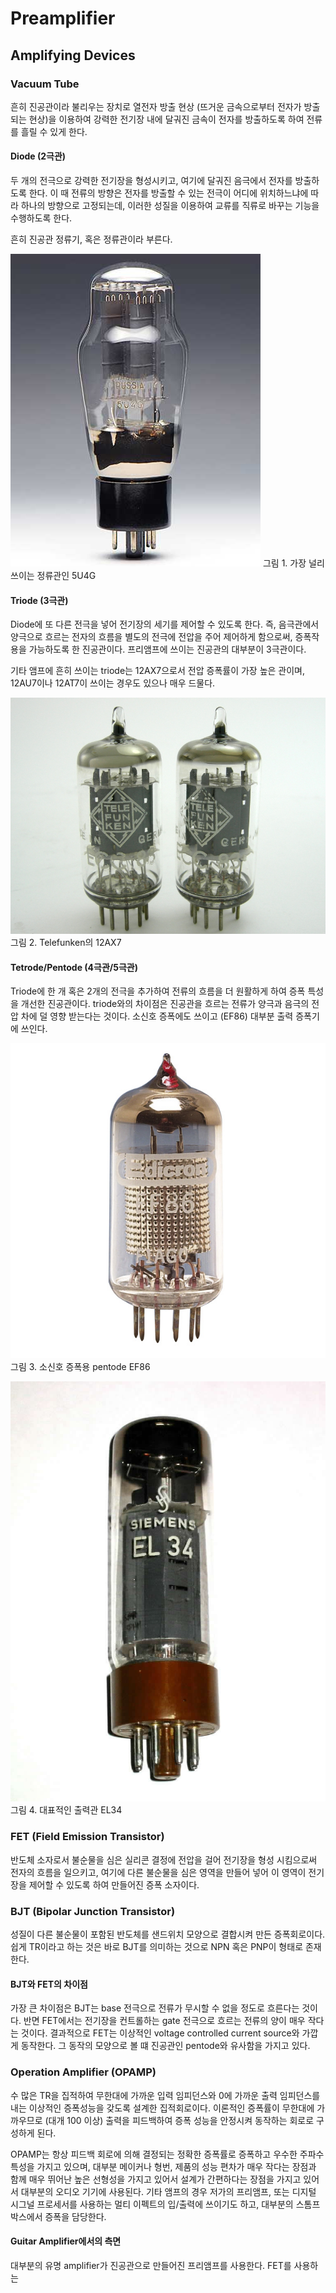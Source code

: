 # Preamplifier

## Amplifying Devices

### Vacuum Tube

흔히 진공관이라 불리우는 장치로 열전자 방출 현상 (뜨거운 금속으로부터 전자가 방출되는 현상)을 이용하여 강력한 전기장 내에 달궈진 금속이 전자를 방출하도록 하여 전류를 흘릴 수 있게 한다.

#### Diode (2극관)

두 개의 전극으로 강력한 전기장을 형성시키고, 여기에 달궈진 음극에서 전자를 방출하도록 한다. 이 때 전류의 방향은 전자를 방출할 수 있는 전극이 어디에 위치하느냐에 따라 하나의 방향으로 고정되는데, 이러한 성질을 이용하여 교류를 직류로 바꾸는 기능을 수행하도록 한다.

흔히 진공관 정류기, 혹은 정류관이라 부른다.

![가장 널리 쓰이는 정류관인 5U4G](https://raw.githubusercontent.com/uberschall/test/master/preamplifier/5u4grussian.jpg)
그림 1. 가장 널리 쓰이는 정류관인 5U4G

#### Triode (3극관)

Diode에 또 다른 전극을 넣어 전기장의 세기를 제어할 수 있도록 한다. 즉, 음극관에서 양극으로 흐르는 전자의 흐름을 별도의 전극에 전압을 주어 제어하게 함으로써, 증폭작용을 가능하도록 한 진공관이다. 프리앰프에 쓰이는 진공관의 대부분이 3극관이다.

기타 앰프에 흔히 쓰이는 triode는 12AX7으로서 전압 증폭률이 가장 높은 관이며, 12AU7이나 12AT7이 쓰이는 경우도 있으나 매우 드물다.

![Telefunken의 12AX7](https://raw.githubusercontent.com/uberschall/test/master/preamplifier/617_12AX7_TELE_PR2_800.JPG)
그림 2. Telefunken의 12AX7

#### Tetrode/Pentode (4극관/5극관)

Triode에 한 개 혹은 2개의 전극을 추가하여 전류의 흐름을 더 원활하게 하여 증폭 특성을 개선한 진공관이다. triode와의 차이점은 진공관을 흐르는 전류가 양극과 음극의 전압 차에 덜 영향 받는다는 것이다. 소신호 증폭에도 쓰이고 (EF86) 대부분 출력 증폭기에 쓰인다.

![소신호 증폭용 pentode EF86](https://raw.githubusercontent.com/uberschall/test/master/preamplifier/M035350P01WL.jpg)
그림 3. 소신호 증폭용 pentode EF86


![대표적인 출력관 EL34](https://raw.githubusercontent.com/uberschall/test/master/preamplifier/EL343.jpg)
그림 4. 대표적인 출력관 EL34

### FET (Field Emission Transistor)

반도체 소자로서 불순물을 심은 실리콘 결정에 전압을 걸어 전기장을 형성 시킴으로써 전자의 흐름을 일으키고, 여기에 다른 불순물을 심은 영역을 만들어 넣어 이 영역이 전기장을 제어할 수 있도록 하여 만들어진 증폭 소자이다.

### BJT (Bipolar Junction Transistor)

성질이 다른 불순물이 포함된 반도체를 샌드위치 모양으로 결합시켜 만든 증폭회로이다. 쉽게 TR이라고 하는 것은 바로 BJT를 의미하는 것으로 NPN 혹은 PNP이 형태로 존재한다.


#### BJT와 FET의 차이점

가장 큰 차이점은 BJT는 base 전극으로 전류가 무시할 수 없을 정도로 흐른다는 것이다. 반면 FET에서는 전기장을 컨트롤하는 gate 전극으로 흐르는 전류의 양이 매우 작다는 것이다. 결과적으로 FET는 이상적인 voltage controlled current source와 가깝게 동작한다. 그 동작의 모양으로 볼 떄 진공관인 pentode와 유사함을 가지고 있다.

### Operation Amplifier (OPAMP)

수 많은 TR을 집적하여 무한대에 가까운 입력 임피던스와 0에 가까운 출력 임피던스를 내는 이상적인 증폭성능을 갖도록 설계한 집적회로이다. 이론적인 증폭률이 무한대에 가까우므로 (대개 100 이상) 출력을 피드백하여 증폭 성능을 안정시켜 동작하는 회로로 구성하게 된다.

OPAMP는 항상 피드백 회로에 의해 결정되는 정확한 증폭률로 증폭하고 우수한 주파수 특성을 가지고 있으며, 대부분 메이커나 형번, 제품의 성능 편차가 매우 작다는 장점과 함께 매우 뛰어난 높은 선형성을 가지고 있어서 설계가 간편하다는 장점을 가지고 있어서 대부분의 오디오 기기에 사용된다. 기타 앰프의 경우 저가의 프리앰프, 또는 디지털 시그널 프로세서를 사용하는 멀티 이펙트의 입/출력에 쓰이기도 하고, 대부분의 스톰프 박스에서 증폭을 담당한다.

#### Guitar Amplifier에서의 측면

대부분의 유명 amplifier가 진공관으로 만들어진 프리앰프를 사용한다. FET를 사용하는



